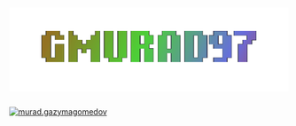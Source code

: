 <h1 align="center">
	<img src="animation.gif" alt="Username Animation Text">
</h1>
<p align="left">
	<a href="https://instagram.com/murad.gazymagomedov" target="_blank"><img align="center" src="https://raw.githubusercontent.com/rahuldkjain/github-profile-readme-generator/master/src/images/icons/Social/instagram.svg" alt="murad.gazymagomedov" height="40" width="50" /></a>
</p>
